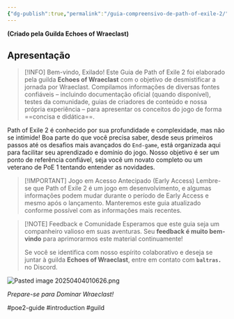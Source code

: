 ```yaml
---
{"dg-publish":true,"permalink":"/guia-compreensivo-de-path-of-exile-2/","tags":["gardenEntry"]}
---
```


**(Criado pela Guilda Echoes of Wraeclast)**

## Apresentação

> [!INFO] Bem-vindo, Exilado!
> Este Guia de Path of Exile 2 foi elaborado pela guilda **Echoes of Wraeclast** com o objetivo de desmistificar a jornada por Wraeclast. Compilamos informações de diversas fontes confiáveis – incluindo documentação oficial (quando disponível), testes da comunidade, guias de criadores de conteúdo e nossa própria experiência – para apresentar os conceitos do jogo de forma ==concisa e didática==.

Path of Exile 2 é conhecido por sua profundidade e complexidade, mas não se intimide! Boa parte do que você precisa saber, desde seus primeiros passos até os desafios mais avançados do `End-game`, está organizada aqui para facilitar seu aprendizado e domínio do jogo. Nosso objetivo é ser um ponto de referência confiável, seja você um novato completo ou um veterano de PoE 1 tentando entender as novidades.

> [!IMPORTANT] Jogo em Acesso Antecipado (Early Access)
> Lembre-se que Path of Exile 2 é um jogo em desenvolvimento, e algumas informações podem mudar durante o período de Early Access e mesmo após o lançamento. Manteremos este guia atualizado conforme possível com as informações mais recentes.

> [!NOTE] Feedback e Comunidade
> Esperamos que este guia seja um companheiro valioso em suas aventuras. Seu **feedback é muito bem-vindo** para aprimorarmos este material continuamente!
>
> Se você se identifica com nosso espírito colaborativo e deseja se juntar à guilda **Echoes of Wraeclast**, entre em contato com **`baltras.`** no Discord.

![Pasted image 20250404010626.png](/img/user/ANEXOS/Pasted%20image%2020250404010626.png)

*Prepare-se para Dominar Wraeclast!*

#poe2-guide #introduction #guild